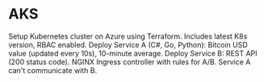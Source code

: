 # AKS
Setup Kubernetes cluster on Azure using Terraform. Includes latest K8s version, RBAC enabled. Deploy Service A (C#, Go, Python): Bitcoin USD value (updated every 10s), 10-minute average. Deploy Service B: REST API (200 status code). NGINX Ingress controller with rules for A/B. Service A can't communicate with B.
